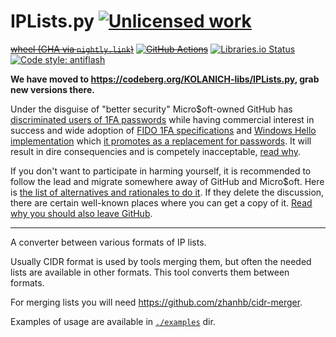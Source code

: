IPLists.py [![Unlicensed work](https://raw.githubusercontent.com/unlicense/unlicense.org/master/static/favicon.png)](https://unlicense.org/)
==========
~~[wheel (GHA via `nightly.link`)](https://nightly.link/KOLANICH-libs/IPLists.py/workflows/CI/master/IPLists-0.CI-py3-none-any.whl)~~
~~[![GitHub Actions](https://github.com/KOLANICH-libs/IPLists.py/workflows/CI/badge.svg)](https://github.com/KOLANICH-libs/IPLists.py/actions/)~~
[![Libraries.io Status](https://img.shields.io/librariesio/github/KOLANICH-libs/IPLists.py.svg)](https://libraries.io/github/KOLANICH-libs/IPLists.py)
[![Code style: antiflash](https://img.shields.io/badge/code%20style-antiflash-FFF.svg)](https://codeberg.org/KOLANICH-tools/antiflash.py)

**We have moved to https://codeberg.org/KOLANICH-libs/IPLists.py, grab new versions there.**

Under the disguise of "better security" Micro$oft-owned GitHub has [discriminated users of 1FA passwords](https://github.blog/2023-03-09-raising-the-bar-for-software-security-github-2fa-begins-march-13/) while having commercial interest in success and wide adoption of [FIDO 1FA specifications](https://fidoalliance.org/specifications/download/) and [Windows Hello implementation](https://support.microsoft.com/en-us/windows/passkeys-in-windows-301c8944-5ea2-452b-9886-97e4d2ef4422) which [it promotes as a replacement for passwords](https://github.blog/2023-07-12-introducing-passwordless-authentication-on-github-com/). It will result in dire consequencies and is competely inacceptable, [read why](https://codeberg.org/KOLANICH/Fuck-GuanTEEnomo).

If you don't want to participate in harming yourself, it is recommended to follow the lead and migrate somewhere away of GitHub and Micro$oft. Here is [the list of alternatives and rationales to do it](https://github.com/orgs/community/discussions/49869). If they delete the discussion, there are certain well-known places where you can get a copy of it. [Read why you should also leave GitHub](https://codeberg.org/KOLANICH/Fuck-GuanTEEnomo).

---

A converter between various formats of IP lists.

Usually CIDR format is used by tools merging them, but often the needed lists are available in other formats. This tool converts them between formats.

For merging lists you will need https://github.com/zhanhb/cidr-merger.

Examples of usage are available in [`./examples`](./examples) dir.
